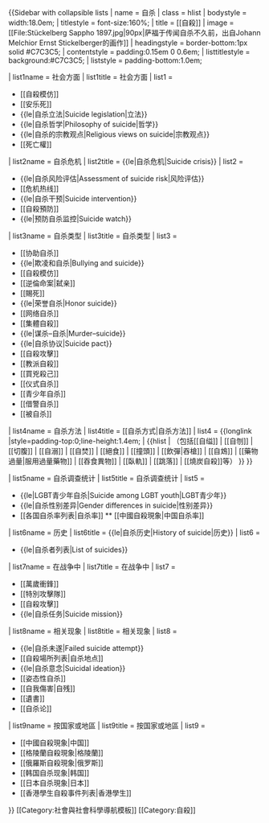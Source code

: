 {{Sidebar with collapsible lists
| name  = 自杀
| class  = hlist
| bodystyle = width:18.0em;
| titlestyle = font-size:160%;
| title  = [[自殺]]
| image  = [[File:Stückelberg Sappho 1897.jpg|90px|萨福于传闻自杀不久前，出自Johann Melchior Ernst Stickelberger的画作]]
| headingstyle = border-bottom:1px solid #C7C3C5;
| contentstyle = padding:0.15em 0 0.6em;
| listtitlestyle = background:#C7C3C5;
| liststyle = padding-bottom:1.0em;

| list1name = 社会方面
| list1title = 社会方面
| list1 = 
* [[自殺模仿]]
* [[安乐死]]
* {{le|自杀立法|Suicide legislation|立法}}
* {{le|自杀哲学|Philosophy of suicide|哲学}}
* {{le|自杀的宗教观点|Religious views on suicide|宗教观点}}
* [[死亡權]]

| list2name = 自杀危机
| list2title = {{le|自杀危机|Suicide crisis}}
| list2 = 
* {{le|自杀风险评估|Assessment of suicide risk|风险评估}}
* [[危机热线]]
* {{le|自杀干预|Suicide intervention}}
* [[自殺預防]]
* {{le|预防自杀监控|Suicide watch}}

| list3name = 自杀类型
| list3title = 自杀类型
| list3 = 
* [[协助自杀]]
* {{le|欺凌和自杀|Bullying and suicide}}
* [[自殺模仿]]
* [[逆倫命案|弑亲]]
* [[賜死]]
* {{le|荣誉自杀|Honor suicide}}
* [[网络自杀]]
* [[集體自殺]]
* {{le|谋杀–自杀|Murder–suicide}}
* {{le|自杀协议|Suicide pact}}
* [[自殺攻擊]]
* [[教派自殺]]
* [[買兇殺己]] 
* [[仪式自杀]]
* [[青少年自杀]]
* [[借警自杀]]
* [[被自杀]]

| list4name = 自杀方法
| list4title = [[自杀方式|自杀方法]]
| list4 =
{{longlink |style=padding-top:0;line-height:1.4em;
 | {{hlist
 | （包括[[自缢]]
 | [[自刎]]
 | [[切腹]]
 | [[自溺]]
 | [[自焚]]
 | [[絕食]]
 | [[撞頭]]
 | [[飲彈|吞槍]]
 | [[自鴆]]
 | [[藥物過量|服用過量藥物]]
 | [[吞食異物]]
 | [[臥軌]]
 | [[跳落]]
 | [[燒炭自殺]]等）
 }}
}}

| list5name = 自杀调查统计
| list5title = 自杀调查统计
| list5 = 
* {{le|LGBT青少年自杀|Suicide among LGBT youth|LGBT青少年}}
* {{le|自杀性别差异|Gender differences in suicide|性别差异}}
* [[各国自杀率列表|自杀率]]
** [[中國自殺現象|中国自杀率]]

| list6name = 历史
| list6title = {{le|自杀历史|History of suicide|历史}}
| list6 = 
* {{le|自杀者列表|List of suicides}}

| list7name = 在战争中
| list7title = 在战争中
| list7 = 
* [[萬歲衝鋒]]
* [[特別攻擊隊]]
* [[自殺攻擊]]
* {{le|自杀任务|Suicide mission}}

| list8name = 相关现象
| list8title = 相关现象
| list8 = 
* {{le|自杀未遂|Failed suicide attempt}}
* [[自殺場所列表|自杀地点]]
* {{le|自杀意念|Suicidal ideation}}
* [[姿态性自杀]]
* [[自我傷害|自残]]
* [[遺書]]
* [[自杀论]]

| list9name = 按国家或地區
| list9title = 按国家或地區
| list9 = 
* [[中國自殺現象|中国]]
* [[格陵蘭自殺現象|格陵蘭]]
* [[俄羅斯自殺現象|俄罗斯]]
* [[韩国自杀现象|韩国]]
* [[日本自杀現象|日本]]
* [[香港學生自殺事件列表|香港學生]]

}}<noinclude>
[[Category:社會與社會科學導航模板]]
[[Category:自殺]]
</noinclude>